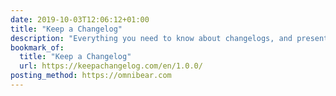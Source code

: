 ```yaml
---
date: 2019-10-03T12:06:12+01:00
title: "Keep a Changelog"
description: "Everything you need to know about changelogs, and presented beautifully as well."
bookmark_of:
  title: "Keep a Changelog"
  url: https://keepachangelog.com/en/1.0.0/
posting_method: https://omnibear.com
---
```

